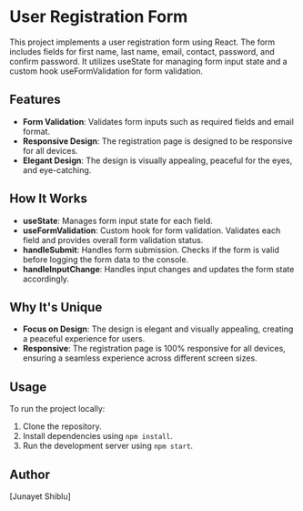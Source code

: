 # User Registration Form

This project implements a user registration form using React. The form includes fields for first name, last name, email, contact, password, and confirm password. It utilizes useState for managing form input state and a custom hook useFormValidation for form validation.

## Features

- **Form Validation**: Validates form inputs such as required fields and email format.
- **Responsive Design**: The registration page is designed to be responsive for all devices.
- **Elegant Design**: The design is visually appealing, peaceful for the eyes, and eye-catching.

## How It Works

- **useState**: Manages form input state for each field.
- **useFormValidation**: Custom hook for form validation. Validates each field and provides overall form validation status.
- **handleSubmit**: Handles form submission. Checks if the form is valid before logging the form data to the console.
- **handleInputChange**: Handles input changes and updates the form state accordingly.

## Why It's Unique

- **Focus on Design**: The design is elegant and visually appealing, creating a peaceful experience for users.
- **Responsive**: The registration page is 100% responsive for all devices, ensuring a seamless experience across different screen sizes.

## Usage

To run the project locally:

1. Clone the repository.
2. Install dependencies using `npm install`.
3. Run the development server using `npm start`.

## Author

[Junayet Shiblu]

